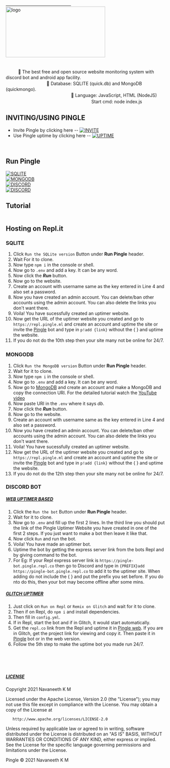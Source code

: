 <div class="header">
            <a href="https://github.com/pin-gle">ㅤㅤㅤㅤㅤㅤㅤㅤㅤㅤㅤㅤㅤㅤㅤㅤ<img src="https://github.com/navaneethkm004/my-images/blob/main/logo-pingle.png?raw=true" alt="logo" width="314" height="160" /></a>ㅤ
    </div>
<br>

ㅤㅤㅤ🍭 The best free and open source website monitoring system with discord bot and android app facility.<br>
ㅤㅤㅤㅤㅤㅤㅤㅤㅤㅤ🍬 Database: SQLITE (quick.db) and MongoDB (quickmongo).<br>
ㅤㅤㅤㅤㅤㅤㅤㅤㅤㅤㅤㅤㅤㅤㅤㅤ🍫 Language: JavaScript, HTML (NodeJS)<br>
ㅤㅤㅤㅤㅤㅤㅤㅤㅤㅤㅤㅤㅤㅤㅤㅤㅤㅤㅤㅤㅤStart cmd: node index.js<br>

## INVITING/USING PINGLE
- Invite Pingle by clicking here -- [![INVITE](https://img.shields.io/badge/INVITE-Pingle%20Bot-blue)](https://discord.com/oauth2/authorize?client_id=809212990427365416&scope=bot&permissions=486464)<br>
- Use Pingle uptime by clicking here -- [![UPTIME](https://img.shields.io/badge/WEB-Pingle%20Uptimer-orange)](https://repl.pingle.ml)<br>
<br>

## Run Pingle<br>
[![SQLITE](https://img.shields.io/badge/SQLITE-Run%20the%20SQLite%20version-blue)](https://repl.it/github/pin-gle/pingle-sqlite)<br>
[![MONGODB](https://img.shields.io/badge/MONGODB-Run%20the%20MongoDB%20version-green)](https://repl.it/github/pin-gle/pingle-mongo)<br>
[![DISCORD](https://img.shields.io/badge/DISCORD-Run%20the%20bot-red)](https://repl.it/github/pin-gle/pingle-bot)<br>
[![DISCORD](https://img.shields.io/badge/DISCORD-Run%20the%20Glitch%20uptimer-maroon)](https://repl.it/github/pin-gle/pingle-glitch)

## Tutorial
[<img src="">]()


## Hosting on Repl.it 

### SQLITE
1. Click <code>Run the SQLite version</code> Button under **Run Pingle** header.
2. Wait For it to clone.
3. Now type <code>npm i</code> in the console or shell.
4. Now go to `.env` and add a key. It can be any word.
5. Now click the ***Run*** button.
6. Now go to the website.
7. Create an account with username same as the key entered in Line 4 and also set a password.
8. Now you have created an admin account. You can delete/ban other accounts using the admin account. You can also delete the links you don't want there.
9. Voila! You have sucessfully created an uptimer website.
10. Now get the URL of the uptimer website you created and go to `https://repl.pingle.ml` and create an account and uptime the site or invite the [Pingle](https://discord.com/oauth2/authorize?client_id=809212990427365416&scope=bot&permissions=486464) bot and type in `p!add {link}`
without the { } and uptime the website.
11. If you do not do the 10th step then your site many not be online for 24/7.

### MONGODBㅤ
1. Click <code>Run the MongoDB version</code> Button under **Run Pingle** header.
2. Wait for it to clone.
3. Now type <code>npm i</code> in the console or shell.
4. Now go to `.env` and add a key. It can be any word.
5. Now go to [MongoDB](https://atlas.mongodb.com) and create an account and make a MongoDB and copy the connection URI. For the detailed tutorial watch the [YouTube video]()
6. Now paste URI in the `.env` where it says *db*.
7. Now click the ***Run*** button.
8. Now go to the website.
9. Create an account with username same as the key entered in Line 4 and also set a password.
10. Now you have created an admin account. You can delete/ban other accounts using the admin account. You can also delete the links you don't want there.
11. Voila! You have sucessfully created an uptimer website.
12. Now get the URL of the uptimer website you created and go to `https://repl.pingle.ml` and create an account and uptime the site or invite the [Pingle](https://discord.com/oauth2/authorize?client_id=809212990427365416&scope=bot&permissions=486464) bot and type in `p!add {link}`
without the { } and uptime the website.
13. If you do not do the 12th step then your site many not be online for 24/7.

### DISCORD BOT
##### <u>WEB UPTIMER BASED</u>
1. Click the <code>Run the bot</code> Button under **Run Pingle** header.
2. Wait for it to clone.
3. Now go to `.env` and fill up the first 2 lines. In the third line you should put the link of the Pingle Uptimer Website you have created in one of the first 2 steps. If you just want to make a bot then leave it like that.
4. Now click `Run` and run the bot. 
5. Voila! You have made an uptimer bot.
6. Uptime the bot by getting the express server link from the bots Repl and by giving command to the bot. 
7. For Eg: If your Repl express server link is `https://pingle-bot.pingle.repl.co` then go to Discord and type in `{PREFIX}add https://pingle-bot.pingle.repl.co` to add it to the uptimer site. When adding do not include the { } and put the prefix you set before. If you do nto do this, then your bot may become offline after some mins.

##### <u>GLITCH UPTIMER</u>
1. Just click on `Run on Repl` or `Remix on Glitch` and wait for it to clone.
2. Then if on Repl, do `npm i` and install dependencies.
3. Then fill in `config.yml`.
4. If in Repl, start the bot and if in Glitch, it would start automatically.
5. Get the `repl.co` link from the Repl and uptime it in [Pingle web](https://repl.pingle.ml). If you are in Glitch, get the project link for viewing and copy it. Then paste it in [Pingle](https://discord.com/oauth2/authorize?client_id=809212990427365416&scope=bot&permissions=486464) bot or in the web version.
6. Follow the 5th step to make the uptime bot you made run 24/7.
<br>
<br>
<br>

##### <u>LICENSE</u>
   Copyright 2021 Navaneeth K M

   Licensed under the Apache License, Version 2.0 (the "License");
   you may not use this file except in compliance with the License.
   You may obtain a copy of the License at

       http://www.apache.org/licenses/LICENSE-2.0

   Unless required by applicable law or agreed to in writing, software
   distributed under the License is distributed on an "AS IS" BASIS,
   WITHOUT WARRANTIES OR CONDITIONS OF ANY KIND, either express or implied.
   See the License for the specific language governing permissions and
   limitations under the License.



Pingle   &copy; 2021 Navaneeth K M
